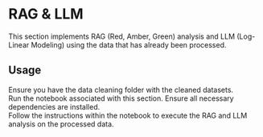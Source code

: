 # RAG & LLM
This section implements RAG (Red, Amber, Green) analysis and LLM (Log-Linear Modeling) using the data that has already been processed.

## Usage
Ensure you have the data cleaning folder with the cleaned datasets. <br>
Run the notebook associated with this section. Ensure all necessary dependencies are installed. <br>
Follow the instructions within the notebook to execute the RAG and LLM analysis on the processed data.
